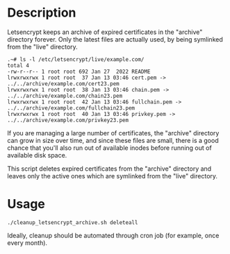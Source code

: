 # Description
Letsencrypt keeps an archive of expired certificates in the "archive" directory forever. Only the latest files are actually used, by being symlinked from the "live" directory.

```
.~# ls -l /etc/letsencrypt/live/example.com/
total 4
-rw-r--r-- 1 root root 692 Jan 27  2022 README
lrwxrwxrwx 1 root root  37 Jan 13 03:46 cert.pem -> ../../archive/example.com/cert23.pem
lrwxrwxrwx 1 root root  38 Jan 13 03:46 chain.pem -> ../../archive/example.com/chain23.pem
lrwxrwxrwx 1 root root  42 Jan 13 03:46 fullchain.pem -> ../../archive/example.com/fullchain23.pem
lrwxrwxrwx 1 root root  40 Jan 13 03:46 privkey.pem -> ../../archive/example.com/privkey23.pem
```

If you are managing a large number of certificates, the "archive" directory can grow in size over time, and since these files are small, there is a good chance that you'll also run out of available inodes before running out of available disk space.

This script deletes expired certificates from the "archive" directory and leaves only the active ones which are symlinked from the "live" directory. 

# Usage

```
./cleanup_letsencrypt_archive.sh deleteall
```

Ideally, cleanup should be automated through cron job (for example, once every month).